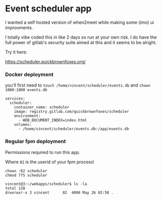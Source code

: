 # Event scheduler app

I wanted a self hosted version of when2meet while making some (imo) ui improvments. 

I totally vibe coded this in like 2 days so run at your own risk. I do have the full power of gitlab's security suite aimed at this and it seems to be alright. 

Try it here:

https://scheduler.quickbrownfoxes.org/

### Docker deployment
you'll first need to `touch /home/vincent/scheduler/events.db` and `chown 1000:1000 events.db`
```
services:
  scheduler:
    container_name: scheduler
    image: registry.gitlab.com/quickbrownfoxes/scheduler
    environment:
      - WEB_DOCUMENT_INDEX=index.html
    volumes:
      - /home/vincent/scheduler/events.db:/app/events.db
```

### Regular fpm deployment
Permissions required to run this app. 

Where `82` is the userid of your fpm process!

```
chown :82 scheduler
chmod 775 scheduler
```

```
vincent@3:~/webapps/scheduler$ ls -la
total 128
drwxrwxr-x 3 vincent      82  4096 May 26 03:58 .
```